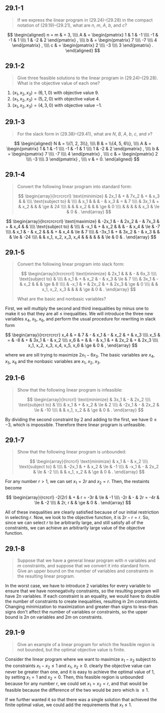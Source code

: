 ## 29.1-1

> If we express the linear program in $\text{(29.24)}$–$\text{(29.28)}$ in the compact notation of $\text{(29.19)}$–$\text{(29.21)}$, what are $n$, $m$, $A$, $b$, and $c$?

$$
\begin{aligned}
n = m & = 3, \\\\
A & =
\begin{pmatrix}
 1 &  1 & -1 \\\\
-1 & -1 &  1 \\\\
 1 & -2 &  2
\end{pmatrix}
, \\\\
b & =
\begin{pmatrix}
 7 \\\\
-7 \\\\
 4
\end{pmatrix}
, \\\\
c & =
\begin{pmatrix}
 2 \\\\
-3 \\\\
 3
\end{pmatrix}
.
\end{aligned}
$$

## 29.1-2

> Give three feasible solutions to the linear program in $\text{(29.24)}$–$\text{(29.28)}$. What is the objective value of each one?

1. $(x_1, x_2, x_3) = (6, 1, 0)$ with objective value $9$.
2. $(x_1, x_2, x_3) = (5, 2, 0)$ with objective value $4$.
3. $(x_1, x_2, x_3) = (4, 3, 0)$ with objective value $-1$.

## 29.1-3

> For the slack form in $\text{(29.38)}$–$\text{(29.41)}$, what are $N$, $B$, $A$, $b$, $c$, and $v$?

$$
\begin{aligned}
N & = \\{1, 2, 3\\}, \\\\
B & = \\{4, 5, 6\\}, \\\\
A & =
\begin{pmatrix}
 1 &  1 & -1 \\\\
-1 & -1 &  1 \\\\
 1 & -2 &  2
\end{pmatrix}
, \\\\
b & =
\begin{pmatrix}
 7 \\\\
-7 \\\\
 4
\end{pmatrix}
, \\\\
c & =
\begin{pmatrix}
 2 \\\\
-3 \\\\
 3
\end{pmatrix}
, \\\\
v & = 0.
\end{aligned}
$$

## 29.1-4

> Convert the following linear program into standard form:
>
> $$
> \begin{array}{lrcrcrcrl}
> \text{minimize}   & 2x_1 & + & 7x_2 & + & x_3 &     & \\\\
> \text{subject to} & \\\\
>                   &  x_1 &   &      & - & x_3 & =   &  7 \\\\
>                   & 3x_1 & + &  x_2 &   &     & \ge & 24 \\\\
>                   &      &   &  x_2 &   &     & \ge &  0 \\\\
>                   &      &   &      &   & x_3 & \le &  0 & .
> \end{array}
> $$

$$
\begin{array}{lrcrcrcrcrl}
\text{maximize}   & -2x_1 & - & 2x_2 & - & 7x_3 & +  & x_4 &     & \\\\
\text{subject to} & \\\\
                  &  -x_1 & + &  x_2 &   &      & -  & x_4 & \le &  -7 \\\\
                  &   x_1 & - &  x_2 &   &      & +  & x_4 & \le &   7 \\\\
                  & -3x_1 & + & 3x_2 & - &  x_3 &    &     & \le & -24 \\\\
                  &       & x_1, x_2, x_3, x_4  & & & & &  & \le &   0 & .
\end{array}
$$

## 29.1-5

> Convert the following linear program into slack form:
>
> $$
> \begin{array}{lrcrcrcrl}
> \text{minimize}   & 2x_1 &   &      & - & 6x_3 \\\\
> \text{subject to} & \\\\
>                   &  x_1 & + &  x_2 & - &  x_3 & \le & 7 \\\\
>                   & 3x_1 & - &  x_2 &   &      & \ge & 8 \\\\
>                   & -x_1 & + & 2x_2 & + & 2x_3 & \ge & 0 \\\\
>                   &      & x_1, x_2, x_3 & & & & \ge & 0 & .
> \end{array}
> $$
>
> What are the basic and nonbasic variables?

First, we will multiply the second and third inequalities by minus one to make it so that they are all $\le$ inequalities. We will introduce the three new variables $x_4$, $x_5$, $x_6$, and perform the usual procedure for rewriting in slack form

$$
\begin{array}{rcrcrcrcr}
                         x_4 & =   &  7 & - &  x_1 & - &  x_2 & + &  x_3 \\\\
                         x_5 & =   & -8 & + & 3x_1 & - &  x_2 \\\\
                         x_6 & =   &    & - &  x_1 & + & 2x_2 & + & 2x_3 \\\\
x_1, x_2, x_3, x_4, x_5, x_6 & \ge &  0 & ,
\end{array}
$$

where we are sill trying to maximize $2x_1 - 6x_3$. The basic variables are $x_4$, $x_5$, $x_6$ and the nonbasic variables are $x_1$, $x_2$, $x_3$.

## 29.1-6

> Show that the following linear program is infeasible:
>
> $$
> \begin{array}{lrcrcrl}
> \text{minimize}   &  3x_1 & - & 2x_2 \\\\
> \text{subject to} & \\\\
>                   &   x_1 & + &  x_2   & \le &   2 \\\\
>                   & -2x_1 & - & 2x_2   & \le & -10 \\\\
>                   &       & x_1, x_2 & & \ge &   0 & .
> \end{array}
> $$

By dividing the second constraint by $2$ and adding to the first, we have $0 \le −3$, which is impossible. Therefore there linear program is unfeasible.

## 29.1-7

> Show that the following linear program is unbounded:
>
> $$
> \begin{array}{lrcrcrl}
> \text{minimize}   &   x_1 & - &  x_2 \\\\
> \text{subject to} & \\\\
>                   & -2x_1 & + &  x_2   & \le & -1 \\\\
>                   &  -x_1 & - & 2x_2   & \le & -2 \\\\
>                   &       & x_1, x_2 & & \ge &  0 & .
> \end{array}
> $$

For any number $r > 1$, we can set $x_1 = 2r$ and $x_2 = r$. Then, the restaints become

$$
\begin{array}{rcrcrl}
-2(2r) & + &  r = -3r & \le & -1 \\\\
   -2r & - & 2r = -4r & \le & -2 \\\\
       & 2r, r &      & \ge &  0 & .
\end{array}
$$

All of these inequalities are clearly satisfied because of our initial restriction in selecting $r$. Now, we look to the objective function, it is $2r - r = r$. So, since we can select $r$ to be arbitrarily large, and still satisfy all of the constraints, we can achieve an arbitrarily large value of the objective function.

## 29.1-8

> Suppose that we have a general linear program with $n$ variables and $m$ constraints, and suppose that we convert it into standard form. Give an upper bound on the number of variables and constraints in the resulting linear program.

In the worst case, we have to introduce 2 variables for every variable to ensure that we have nonnegativity constraints, so the resulting program will have $2n$ variables. If each constraint is an equality, we would have to double the number of constraints to create inequalities, resulting in $2m$ constraints. Changing minimization to maximization and greater-than signs to less-than signs don't affect the number of variables or constraints, so the upper bound is $2n$ on variables and $2m$ on constraints.

## 29.1-9

> Give an example of a linear program for which the feasible region is not bounded, but the optimal objective value is finite.

Consider the linear program where we want to maximize $x_1 − x_2$ subject to the constraints $x_1 − x_2 \le 1$ and $x_1$, $x_2 \ge 0$. clearly the objective value can never be greater than one, and it is easy to achieve the optimal value of $1$, by setting $x_1 = 1$ and $x_2 = 0$. Then, this feasible region is unbounded because for any number $r$, we could set $x_1 = x_2 = r$, and that would be feasible because the difference of the two would be zero which is $\le 1$.

If we further wanted it so that there was a single solution that achieved the finite optimal value, we could add the requirements that $x_1 \le 1$.
